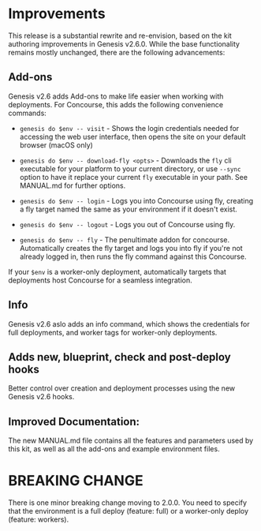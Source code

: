 # Improvements

This release is a substantial rewrite and re-envision, based on the kit
authoring improvements in Genesis v2.6.0.  While the base functionality
remains mostly unchanged, there are the following advancements:

## Add-ons

Genesis v2.6 adds Add-ons to make life easier when working with deployments.
For Concourse, this adds the following convenience commands:

* `genesis do $env -- visit` - Shows the login credentials needed for
  accessing the web user interface, then opens the site on your default
  browser (macOS only)

* `genesis do $env -- download-fly <opts>` - Downloads the `fly` cli
  executable for your platform to your current directory, or use `--sync`
  option to have it replace your current `fly` executable in your path.  See
  MANUAL.md for further options.

* `genesis do $env -- login` - Logs you into Concourse using fly, creating a
  fly target named the same as your environment if it doesn't exist.

* `genesis do $env -- logout` - Logs you out of Concourse using fly.

* `genesis do $env -- fly` - The penultimate addon for concourse.
  Automatically creates the fly target and logs you into fly if you're not
  already logged in, then runs the fly command against this Concourse.

If your `$env` is a worker-only deployment, automatically targets that
deployments host Concourse for a seamless integration.

## Info

Genesis v2.6 aslo adds an info command, which shows the credentials for full
deployments, and worker tags for worker-only deployments.

## Adds new, blueprint, check and post-deploy hooks

Better control over creation and deployment processes using the new Genesis
v2.6 hooks.

## Improved Documentation:

The new MANUAL.md file contains all the features and parameters used by this
kit, as well as all the add-ons and example environment files.

# BREAKING CHANGE

There is one minor breaking change moving to 2.0.0.  You need to specify that
the environment is a full deploy (feature: full) or a worker-only deploy
(feature: workers).

